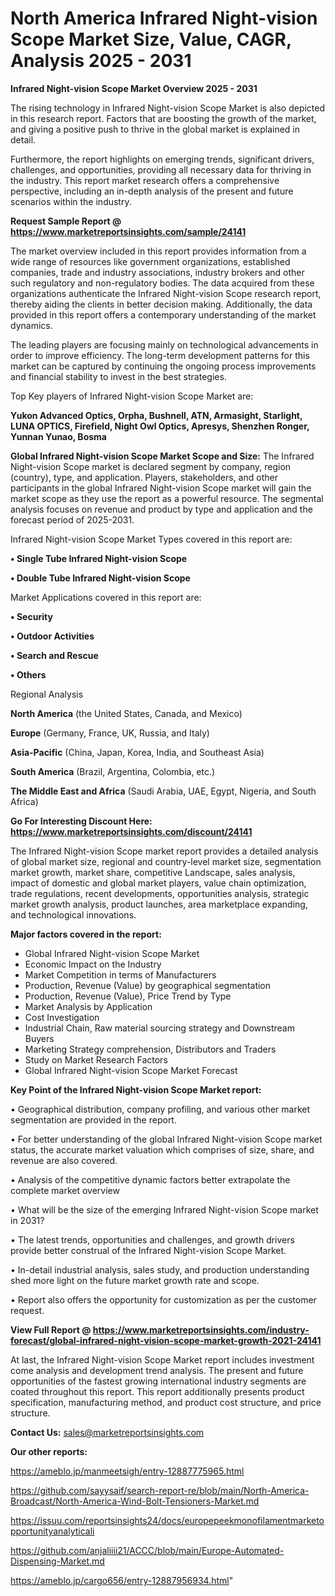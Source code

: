 
# North America Infrared Night-vision Scope Market Size, Value, CAGR, Analysis 2025 - 2031

<Strong> Infrared Night-vision Scope Market Overview 2025 - 2031</strong>

The rising technology in Infrared Night-vision Scope Market is also depicted in this research report. Factors that are boosting the growth of the market, and giving a positive push to thrive in the global market is explained in detail.

Furthermore, the report highlights on emerging trends, significant drivers, challenges, and opportunities, providing all necessary data for thriving in the industry. This report market research offers a comprehensive perspective, including an in-depth analysis of the present and future scenarios within the industry.

<strong>Request Sample Report @ <a href=https://www.marketreportsinsights.com/sample/24141>https://www.marketreportsinsights.com/sample/24141</a></strong>

The market overview included in this report provides information from a wide range of resources like government organizations, established companies, trade and industry associations, industry brokers and other such regulatory and non-regulatory bodies. The data acquired from these organizations authenticate the Infrared Night-vision Scope research report, thereby aiding the clients in better decision making. Additionally, the data provided in this report offers a contemporary understanding of the market dynamics.

The leading players are focusing mainly on technological advancements in order to improve efficiency. The long-term development patterns for this market can be captured by continuing the ongoing process improvements and financial stability to invest in the best strategies.

Top Key players of Infrared Night-vision Scope Market are:

<strong>Yukon Advanced Optics, Orpha, Bushnell, ATN, Armasight, Starlight, LUNA OPTICS, Firefield, Night Owl Optics, Apresys, Shenzhen Ronger, Yunnan Yunao, Bosma</strong>

<strong><b>Global Infrared Night-vision Scope Market Scope and Size:</b></strong>
The Infrared Night-vision Scope market is declared segment by company, region (country), type, and application. Players, stakeholders, and other participants in the global Infrared Night-vision Scope market will gain the market scope as they use the report as a powerful resource. The segmental analysis focuses on revenue and product by type and application and the forecast period of 2025-2031.

Infrared Night-vision Scope Market Types covered in this report are:

<strong>• Single Tube Infrared Night-vision Scope

• Double Tube Infrared Night-vision Scope</strong>

Market Applications covered in this report are:

<strong>• Security

• Outdoor Activities

• Search and Rescue

• Others</strong> 

Regional Analysis

<strong>North America</strong> (the United States, Canada, and Mexico)

<strong>Europe</strong> (Germany, France, UK, Russia, and Italy)

<strong>Asia-Pacific</strong> (China, Japan, Korea, India, and Southeast Asia)

<strong>South America</strong> (Brazil, Argentina, Colombia, etc.)

<strong>The Middle East and Africa</strong> (Saudi Arabia, UAE, Egypt, Nigeria, and South Africa)

<strong>Go For Interesting Discount Here: <a href=https://www.marketreportsinsights.com/discount/24141>https://www.marketreportsinsights.com/discount/24141</a></strong>

The Infrared Night-vision Scope market report provides a detailed analysis of global market size, regional and country-level market size, segmentation market growth, market share, competitive Landscape, sales analysis, impact of domestic and global market players, value chain optimization, trade regulations, recent developments, opportunities analysis, strategic market growth analysis, product launches, area marketplace expanding, and technological innovations.

<strong><b>Major factors covered in the report:</b></strong>
<ul>
  <li>Global Infrared Night-vision Scope Market </li>
  <li>Economic Impact on the Industry</li>
  <li>Market Competition in terms of Manufacturers</li>
  <li>Production, Revenue (Value) by geographical segmentation</li>
  <li>Production, Revenue (Value), Price Trend by Type</li>
  <li>Market Analysis by Application</li>
  <li>Cost Investigation</li>
  <li>Industrial Chain, Raw material sourcing strategy and Downstream Buyers</li>
  <li>Marketing Strategy comprehension, Distributors and Traders</li>
  <li>Study on Market Research Factors</li>
  <li>Global Infrared Night-vision Scope Market Forecast</li>
</ul>

<strong><b>Key Point of the Infrared Night-vision Scope Market report:</b></strong>

• Geographical distribution, company profiling, and various other market segmentation are provided in the report.

• For better understanding of the global Infrared Night-vision Scope market status, the accurate market valuation which comprises of size, share, and revenue are also covered.

• Analysis of the competitive dynamic factors better extrapolate the complete market overview

• What will be the size of the emerging Infrared Night-vision Scope market in 2031?

• The latest trends, opportunities and challenges, and growth drivers provide better construal of the Infrared Night-vision Scope Market.

• In-detail industrial analysis, sales study, and production understanding shed more light on the future market growth rate and scope.

• Report also offers the opportunity for customization as per the customer request.

<strong><b>View Full Report @ <a href=https://www.marketreportsinsights.com/industry-forecast/global-infrared-night-vision-scope-market-growth-2021-24141>https://www.marketreportsinsights.com/industry-forecast/global-infrared-night-vision-scope-market-growth-2021-24141</a></b></strong>


At last, the Infrared Night-vision Scope Market report includes investment come analysis and development trend analysis. The present and future opportunities of the fastest growing international industry segments are coated throughout this report. This report additionally presents product specification, manufacturing method, and product cost structure, and price structure.

<strong>Contact Us:</strong>
sales@marketreportsinsights.com

<strong>Our other reports:</strong>

<a href=https://ameblo.jp/manmeetsigh/entry-12887775965.html>https://ameblo.jp/manmeetsigh/entry-12887775965.html</a>

<a href=https://github.com/sayysaif/search-report-re/blob/main/North-America-Broadcast/North-America-Wind-Bolt-Tensioners-Market.md>https://github.com/sayysaif/search-report-re/blob/main/North-America-Broadcast/North-America-Wind-Bolt-Tensioners-Market.md</a>

<a href=https://issuu.com/reportsinsights24/docs/europepeekmonofilamentmarketopportunityanalyticali>https://issuu.com/reportsinsights24/docs/europepeekmonofilamentmarketopportunityanalyticali</a>

<a href=https://github.com/anjaliiii21/ACCC/blob/main/Europe-Automated-Dispensing-Market.md>https://github.com/anjaliiii21/ACCC/blob/main/Europe-Automated-Dispensing-Market.md</a>

<a href=https://ameblo.jp/cargo656/entry-12887956934.html>https://ameblo.jp/cargo656/entry-12887956934.html</a>"
